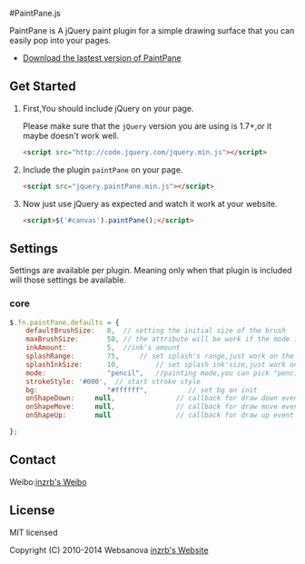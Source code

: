#PaintPane.js



PaintPane is A jQuery paint plugin for a simple drawing surface that you can easily pop into your pages.

* [Download the lastest version of PaintPane](https://github.com/inzrb/PaintPane)

Get Started
-----------

1. First,You should include jQuery  on your page.
   
   Please make sure that the `jQuery`  version you are using is 1.7+,or it maybe doesn't work well.

    ```html
    <script src="http://code.jquery.com/jquery.min.js"></script>
    ```

2. Include the plugin `paintPane` on your page.

    ```html
    <script src="jquery.paintPane.min.js"></script>
    ```

3.  Now just use jQuery as expected and watch it work at your website.    

    ```html
    <script>$('#canvas').paintPane();</script>
    ```


## Settings

Settings are available per plugin.  Meaning only when that plugin is included will those settings be available.

### core

```js
$.fn.paintPane.defaults = {
	defaultBrushSize:	8,	// setting the initial size of the brush
	maxBrushSize:	 	50,	// the attribute will be work if the mode isset "crayon" or "ink"
	inkAmount:			5,	//ink's amount 
	splashRange:		75,		// set splash's range,just work on the mode "ink"
	splashInkSize: 		10, 		// set splash ink'size,just work on the mode "ink"
	mode:				"pencil",	//painting mode,you can pick "pencil","crayon","ink"
	strokeStyle: '#000',  // start stroke style
	bg:              	"#ffffff",          // set bg on init
	onShapeDown:     null,               // callback for draw down event
	onShapeMove:     null,               // callback for draw move event
	onShapeUp:       null                // callback for draw up event

};
```



## Contact

Weibo:[inzrb's Weibo](http://weibo.com/inzrb)



## License

MIT licensed

Copyright (C) 2010-2014 Websanova [inzrb's Website](http://www.dfabl.com) 
